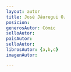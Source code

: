 ```yaml
---
layout: autor
title: José Jáuregui O.
posicion: 
generosAutor: Cómic
selloAutor:
paisAutor:
selloAutor:
librosAutor: {a,b,c}
imagenAutor:

---
```


